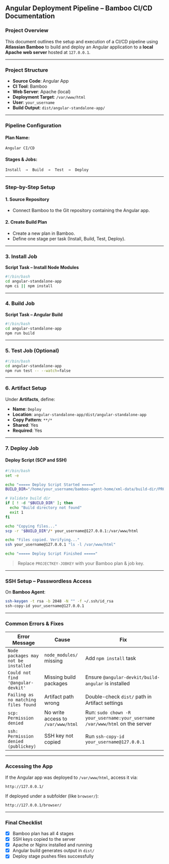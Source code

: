 
## Angular Deployment Pipeline – Bamboo CI/CD Documentation

### Project Overview
This document outlines the setup and execution of a CI/CD pipeline using **Atlassian Bamboo** to build and deploy an Angular application to a **local Apache web server** hosted at `127.0.0.1`.

---

### Project Structure
- **Source Code**: Angular App
- **CI Tool**: Bamboo
- **Web Server**: Apache (local)
- **Deployment Target**: `/var/www/html`
- **User**: `your_username`
- **Build Output**: `dist/angular-standalone-app/`

---

### Pipeline Configuration

#### Plan Name:
`Angular CI/CD`

#### Stages & Jobs:
```
Install  →  Build  →  Test  →  Deploy
```

---

### Step-by-Step Setup

#### 1. Source Repository
- Connect Bamboo to the Git repository containing the Angular app.

#### 2. Create Build Plan
- Create a new plan in Bamboo.
- Define one stage per task (Install, Build, Test, Deploy).

---

### 3. Install Job
**Script Task – Install Node Modules**
```bash
#!/bin/bash
cd angular-standalone-app
npm ci || npm install
```

---

### 4. Build Job
**Script Task – Angular Build**
```bash
#!/bin/bash
cd angular-standalone-app
npm run build
```

---

### 5. Test Job (Optional)
```bash
#!/bin/bash
cd angular-standalone-app
npm run test -- --watch=false
```

---

### 6. Artifact Setup
Under **Artifacts**, define:

- **Name**: `Deploy`
- **Location**: `angular-standalone-app/dist/angular-standalone-app`
- **Copy Pattern**: `**/*`
- **Shared**: Yes
- **Required**: Yes

---

### 7. Deploy Job

#### Deploy Script (SCP and SSH)
```bash
#!/bin/bash
set -e

echo "===== Deploy Script Started ====="
BUILD_DIR="/home/your_username/bamboo-agent-home/xml-data/build-dir/PROJECTKEY-JOBKEY/dist/angular-standalone-app"

# Validate build dir
if [ ! -d "$BUILD_DIR" ]; then
  echo "Build directory not found"
  exit 1
fi

echo "Copying files..."
scp -r "$BUILD_DIR"/* your_username@127.0.0.1:/var/www/html

echo "Files copied. Verifying..."
ssh your_username@127.0.0.1 "ls -l /var/www/html"

echo "===== Deploy Script Finished ====="
```
> Replace `PROJECTKEY-JOBKEY` with your Bamboo plan & job key.

---

### SSH Setup – Passwordless Access
On **Bamboo Agent**:
```bash
ssh-keygen -t rsa -b 2048 -N "" -f ~/.ssh/id_rsa
ssh-copy-id your_username@127.0.0.1
```

---

### Common Errors & Fixes

| Error Message | Cause | Fix |
|---------------|-------|-----|
| `Node packages may not be installed` | `node_modules/` missing | Add `npm install` task |
| `Could not find '@angular-devkit'` | Missing build packages | Ensure `@angular-devkit/build-angular` is installed |
| `Failing as no matching files found` | Artifact path wrong | Double-check `dist/` path in Artifact settings |
| `scp: Permission denied` | No write access to `/var/www/html` | Run: `sudo chown -R your_username:your_username /var/www/html` on the server |
| `ssh: Permission denied (publickey)` | SSH key not copied | Run `ssh-copy-id your_username@127.0.0.1` |

---

### Accessing the App
If the Angular app was deployed to `/var/www/html`, access it via:
```url
http://127.0.0.1/
```

If deployed under a subfolder (like `browser/`):
```url
http://127.0.0.1/browser/
```

---

### Final Checklist
- [x] Bamboo plan has all 4 stages
- [x] SSH keys copied to the server
- [x] Apache or Nginx installed and running
- [x] Angular build generates output in `dist/`
- [x] Deploy stage pushes files successfully
